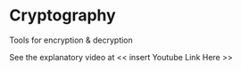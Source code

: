 # Cryptography
Tools for encryption &amp; decryption

See the explanatory video at  << insert Youtube Link Here >>
